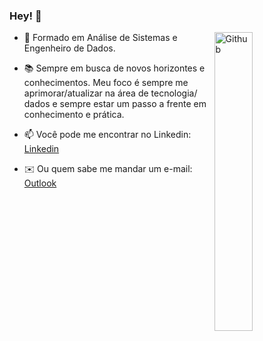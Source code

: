 ### Hey! 👋

<img width="35%" align="right" alt="Github" src="https://user-images.githubusercontent.com/48678280/88862734-4903af80-d201-11ea-968b-9c939d88a37c.gif" />



- 🔭 Formado em Análise de Sistemas e Engenheiro de Dados.

- 📚 Sempre em busca de novos horizontes e conhecimentos. Meu foco é sempre me aprimorar/atualizar na área de tecnologia/ dados e sempre estar um passo a frente em conhecimento e prática. 



- 📫 Você pode me encontrar no Linkedin: [Linkedin](https://www.linkedin.com/in/hhigorb)

- ✉️ Ou quem sabe me mandar um e-mail: [Outlook](mailto:hhigorb@outlook.com)












